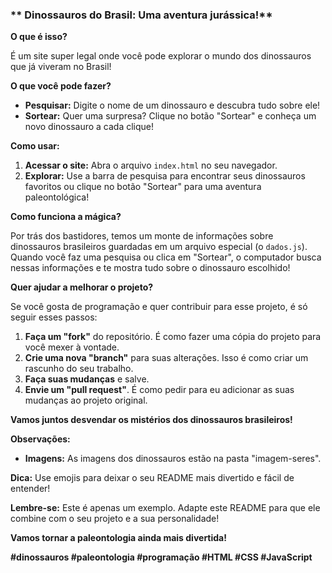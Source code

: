
### ** Dinossauros do Brasil: Uma aventura jurássica!**

**O que é isso?**

É um site super legal onde você pode explorar o mundo dos dinossauros que já viveram no Brasil! 

**O que você pode fazer?**

* **Pesquisar:** Digite o nome de um dinossauro e descubra tudo sobre ele!
* **Sortear:** Quer uma surpresa? Clique no botão "Sortear" e conheça um novo dinossauro a cada clique!

**Como usar:**

1. **Acessar o site:** Abra o arquivo `index.html` no seu navegador.
2. **Explorar:** Use a barra de pesquisa para encontrar seus dinossauros favoritos ou clique no botão "Sortear" para uma aventura paleontológica!

**Como funciona a mágica?**

Por trás dos bastidores, temos um monte de informações sobre dinossauros brasileiros guardadas em um arquivo especial (o `dados.js`). Quando você faz uma pesquisa ou clica em "Sortear", o computador busca nessas informações e te mostra tudo sobre o dinossauro escolhido! 

**Quer ajudar a melhorar o projeto?**

Se você gosta de programação e quer contribuir para esse projeto, é só seguir esses passos:

1. **Faça um "fork"** do repositório. É como fazer uma cópia do projeto para você mexer à vontade.
2. **Crie uma nova "branch"** para suas alterações. Isso é como criar um rascunho do seu trabalho.
3. **Faça suas mudanças** e salve.
4. **Envie um "pull request"**. É como pedir para eu adicionar as suas mudanças ao projeto original.

**Vamos juntos desvendar os mistérios dos dinossauros brasileiros!** 

**Observações:**

* **Imagens:** As imagens dos dinossauros estão na pasta "imagem-seres".

**Dica:** Use emojis para deixar o seu README mais divertido e fácil de entender!

**Lembre-se:** Este é apenas um exemplo. Adapte este README para que ele combine com o seu projeto e a sua personalidade!

**Vamos tornar a paleontologia ainda mais divertida!** 

**#dinossauros #paleontologia #programação #HTML #CSS #JavaScript**

